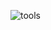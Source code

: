 ![tools](https://user-images.githubusercontent.com/47646955/223104445-be3aae71-87a6-4813-b023-52e276487321.png)


